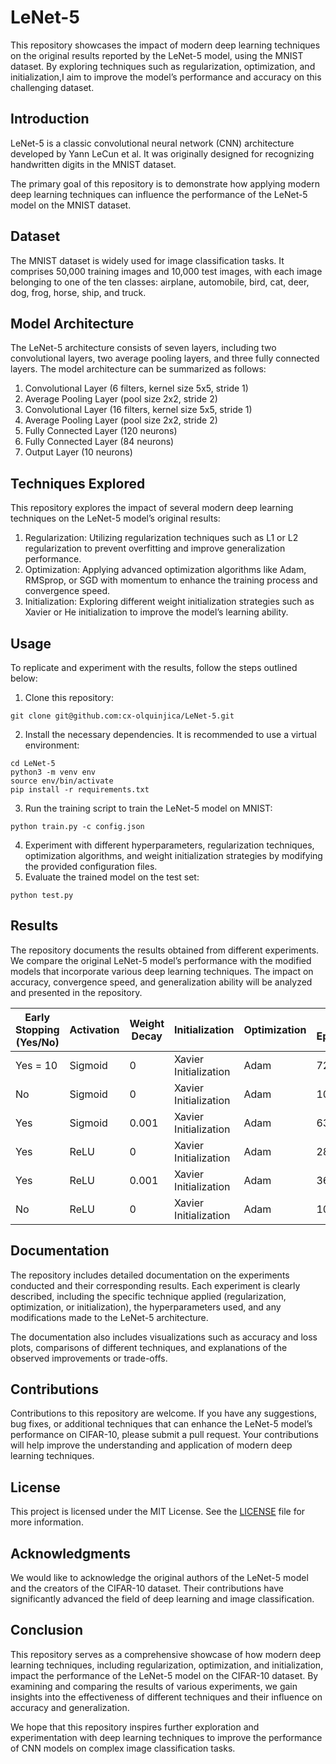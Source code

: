 # LeNet-5

This repository showcases the impact of modern deep learning techniques on the original results reported by the LeNet-5 model, using the MNIST dataset. By exploring techniques such as regularization, optimization, and initialization,I aim to improve the model’s performance and accuracy on this challenging dataset.

## Introduction

LeNet-5 is a classic convolutional neural network (CNN) architecture developed by Yann LeCun et al. It was originally designed for recognizing handwritten digits in the MNIST dataset. 

The primary goal of this repository is to demonstrate how applying modern deep learning techniques can influence the performance of the LeNet-5 model on the MNIST dataset.

## Dataset

The MNIST dataset is widely used for image classification tasks. It comprises 50,000 training images and 10,000 test images, with each image belonging to one of the ten classes: airplane, automobile, bird, cat, deer, dog, frog, horse, ship, and truck.

## Model Architecture

The LeNet-5 architecture consists of seven layers, including two convolutional layers, two average pooling layers, and three fully connected layers. The model architecture can be summarized as follows:

 1. Convolutional Layer (6 filters, kernel size 5x5, stride 1)
 2. Average Pooling Layer (pool size 2x2, stride 2)
 3. Convolutional Layer (16 filters, kernel size 5x5, stride 1)
 4. Average Pooling Layer (pool size 2x2, stride 2)
 5. Fully Connected Layer (120 neurons)
 6. Fully Connected Layer (84 neurons)
 7. Output Layer (10 neurons)

## Techniques Explored

This repository explores the impact of several modern deep learning techniques on the LeNet-5 model’s original results:

 1. Regularization: Utilizing regularization techniques such as L1 or L2 regularization to prevent overfitting and improve generalization performance.
 2. Optimization: Applying advanced optimization algorithms like Adam, RMSprop, or SGD with momentum to enhance the training process and convergence speed.
 3. Initialization: Exploring different weight initialization strategies such as Xavier or He initialization to improve the model’s learning ability.

## Usage

To replicate and experiment with the results, follow the steps outlined below:

 1. Clone this repository:

```
git clone git@github.com:cx-olquinjica/LeNet-5.git 
```

 2. Install the necessary dependencies. It is recommended to use a virtual environment:
```
cd LeNet-5 
python3 -m venv env
source env/bin/activate
pip install -r requirements.txt
```

 3. Run the training script to train the LeNet-5 model on MNIST:
```
python train.py -c config.json
```

 4. Experiment with different hyperparameters, regularization techniques, optimization algorithms, and weight initialization strategies by modifying the provided configuration files.
 5. Evaluate the trained model on the test set:
```
python test.py
```


## Results

The repository documents the results obtained from different experiments. We compare the original LeNet-5 model’s performance with the modified models that incorporate various deep learning techniques. The impact on accuracy, convergence speed, and generalization ability will be analyzed and presented in the repository.

| Early Stopping (Yes/No) | Activation | Weight Decay| Initialization        | Optimization| # Epoch| Loss    | Accuracy  |  Val Loss| Val Accuracy| 
| ----                    | ---------  | ----        | -----                 | ----        | ----   | ---     | --------- |   -----  | ---------   | 
|Yes = 10                 | Sigmoid    | 0           | Xavier Initialization | Adam        | 72     | 0.00521 | 0.99927   | 0.04306  |  0.98715    |
|No                       |Sigmoid     | 0           | Xavier Initialization | Adam        | 100    | 0.00462 | 0.99951   | 0.04354  |  0.99897    |
|Yes                      |Sigmoid     | 0.001       | Xavier Initialization | Adam        | 63     | 0.12602 | 0.96969   | 0.11491  |  0.97212    |
|Yes                      |ReLU        | 0           | Xavier Initialization | Adam        | 28     | 0.00314 | 0.99898   | 0.04902  |  0.98919    |
|Yes                      |ReLU        | 0.001       | Xavier Initialization | Adam        | 36     | 0.02145 | 0.99361   | 0.03944  |  0.99950    |
|No                       |ReLU        | 0           | Xavier Initialization | Adam        | 100    | 6.02913257830038e-05| 1.0  | 0.05802       | 0.98986|

## Documentation

The repository includes detailed documentation on the experiments conducted and their corresponding results. Each experiment is clearly described, including the specific technique applied (regularization, optimization, or initialization), the hyperparameters used, and any modifications made to the LeNet-5 architecture.

The documentation also includes visualizations such as accuracy and loss plots, comparisons of different techniques, and explanations of the observed improvements or trade-offs.

## Contributions

Contributions to this repository are welcome. If you have any suggestions, bug fixes, or additional techniques that can enhance the LeNet-5 model’s performance on CIFAR-10, please submit a pull request. Your contributions will help improve the understanding and application of modern deep learning techniques.

## License

This project is licensed under the MIT License. See the [LICENSE](fhhfoh) file for more information.

## Acknowledgments

We would like to acknowledge the original authors of the LeNet-5 model and the creators of the CIFAR-10 dataset. Their contributions have significantly advanced the field of deep learning and image classification.

## Conclusion

This repository serves as a comprehensive showcase of how modern deep learning techniques, including regularization, optimization, and initialization, impact the performance of the LeNet-5 model on the CIFAR-10 dataset. By examining and comparing the results of various experiments, we gain insights into the effectiveness of different techniques and their influence on accuracy and generalization.

We hope that this repository inspires further exploration and experimentation with deep learning techniques to improve the performance of CNN models on complex image classification tasks.

